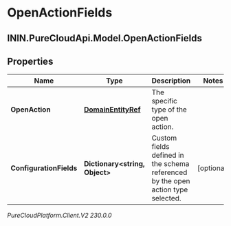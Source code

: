 # OpenActionFields

## ININ.PureCloudApi.Model.OpenActionFields

## Properties

|Name | Type | Description | Notes|
|------------ | ------------- | ------------- | -------------|
| **OpenAction** | [**DomainEntityRef**](DomainEntityRef) | The specific type of the open action. | |
| **ConfigurationFields** | **Dictionary&lt;string, Object&gt;** | Custom fields defined in the schema referenced by the open action type selected. | [optional] |



_PureCloudPlatform.Client.V2 230.0.0_
